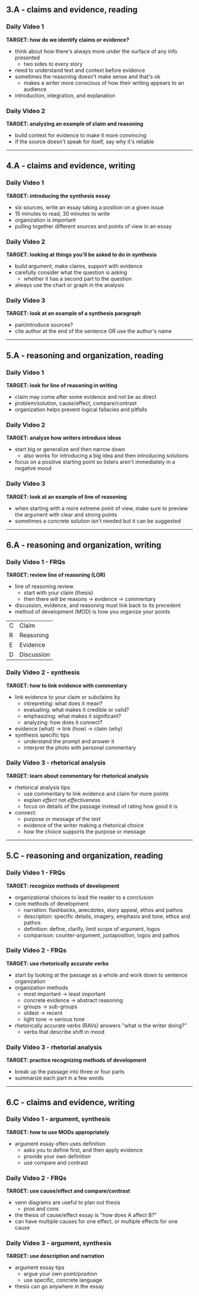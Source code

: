 ## 3.A - claims and evidence, reading
### Daily Video 1
**TARGET: how do we identify claims or evidence?**
- think about how there's always more under the surface of any info presented
    - two sides to every story
- need to understand text and context before evidence
- sometimes the reasoning doesn't make sense and that's ok
    - makes a writer more conscious of how their writing appears to an audience
- introduction, integration, and explanation

### Daily Video 2
**TARGET: analyzing an example of claim and reasoning**
- build context for evidence to make it more convincing
- if the source doesn't speak for itself, say why it's reliable

---

## 4.A - claims and evidence, writing
### Daily Video 1
**TARGET: introducing the synthesis essay**
- six sources, write an essay taking a position on a given issue
- 15 minutes to read, 30 minutes to write
- organization is important
- pulling together different sources and points of view in an essay

### Daily Video 2
**TARGET: looking at things you'll be asked to do in synthesis**
- build argument, make claims, support with evidence
- carefully consider what the question is asking
    - whether it has a second part to the question
- always use the chart or graph in the analysis

### Daily Video 3
**TARGET: look at an example of a synthesis paragraph**
- pair/introduce sources?
- cite author at the end of the sentence OR use the author's name

---

## 5.A - reasoning and organization, reading
### Daily Video 1
**TARGET: look for line of reasoning in writing**
- claim may come after some evidence and not be as direct
- problem/solution, cause/effect, compare/contrast
- organization helps prevent logical fallacies and pitfalls

### Daily Video 2
**TARGET: analyze how writers introduce ideas**
- start big or generalize and then narrow down
    - also works for introducing a big idea and then introducing solutions
- focus on a positive starting point so listers aren't immediately in a negative mood

### Daily Video 3
**TARGET: look at an example of line of reasoning**
- when starting with a more extreme point of view, make sure to preview the argument with clear and strong points
- sometimes a concrete solution isn't needed but it can be suggested

---

## 6.A - reasoning and organization, writing
### Daily Video 1 - FRQs
**TARGET: review line of reasoning (LOR)**
- line of reasoning review
    - start with your claim (thesis)
    - then there will be reasons -> evidence -> commentary
- discussion, evidence, and reasoning must link back to its precedent
- method of development (MOD) is how you organize your points

|     |           |
|:--  |:--        |
|C    |Claim      |
|R    |Reasoning  |
|E    |Evidence   |
|D    |Discussion |

### Daily Video 2 - synthesis
**TARGET: how to link evidence with commentary**
- link evidence to your claim or subclaims by
    - intrepreting: what does it mean?
    - evaluating: what makes it credible or valid?
    - emphasizing: what makes it significant?
    - analyzing: how does it connect?
- evidence (what) -> link (how) -> claim (why)
- synthesis specific tips
    - understand the prompt and answer it
    - interpret the photo with personal commentary

### Daily Video 3 - rhetorical analysis
**TARGET: learn about commentary for rhetorical analysis**
- rhetorical analysis tips
    - use commentary to link evidence and claim for more points
    - explain *effect* not *effectiveness*
    - focus on details of the passage instead of rating how good it is
- connect:
    - purpose or message of the text
    - evidence of the writer making a rhetorical choice
    - how the choice supports the purpose or message

---

## 5.C - reasoning and organization, reading
### Daily Video 1 - FRQs
**TARGET: recognize methods of development**
- organizational choices to lead the reader to a conclusion
- core methods of development
    - narration: flashbacks, anecdotes, story appeal, ethos and pathos
    - description: specific details, imagery, emphasis and tone, ethos and pathos
    - definition: define, clarify, limit scope of argument, logos
    - comparison: counter-argument, juxtaposition, logos and pathos

### Daily Video 2 - FRQs
**TARGET: use rhetorically accurate verbs**
- start by looking at the passage as a whole and work down to sentence organization
- organization methods
    - most important -> least important
    - concrete evidence -> abstract reasoning
    - groups -> sub-groups
    - oldest -> recent
    - light tone -> serious tone
- rhetorically accurate verbs (RAVs) answers "what is the writer doing?"
    - verbs that describe shift in mood

### Daily Video 3 - rhetorial analysis
**TARGET: practice recognizing methods of development**
- break up the passage into three or four parts
- summarize each part in a few words

---

## 6.C - claims and evidence, writing
### Daily Video 1 - argument, synthesis
**TARGET: how to use MODs appropriately**
- argument essay often uses definition
    - asks you to define first, and then apply evidence
    - provide your own definition
    - use compare and contrast

### Daily Video 2 - FRQs
**TARGET: use cause/effect and compare/contrast**
- venn diagrams are useful to plan out thesis
    - pros and cons
- the thesis of cause/effect essay is "how does A affect B?"
- can have multiple causes for one effect, or multiple effects for one cause

### Daily Video 3 - argument, synthesis
**TARGET: use description and narration**
- argument essay tips
    - argue your own point/position
    - use specific, concrete language
- thesis can go anywhere in the essay